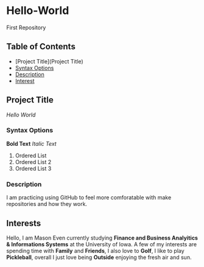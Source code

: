 # Hello-World
First Repository 
## Table of Contents
- [Project Title](Project Title)
- [Syntax Options](#Syntax-Options)
- [Description](Description)
- [Interest](#Interests)

## Project Title
*Hello World*

### Syntax Options
**Bold Text**
*Italic Text*
1. Ordered List
2. Ordered List 2
3. Ordered List 3

### Description
I am practicing using GitHub to feel more comforatable with make repositories and how they work. 

## Interests
Hello, I am Mason Even currently studying **Finance and Business Analyitics & Informations Systems** at the University of Iowa. A few of my interests are spending time with **Family** and **Friends**, I also love to **Golf**, I like to play **Pickleball**, overall I just love being **Outside** enjoying the fresh air and sun. 
